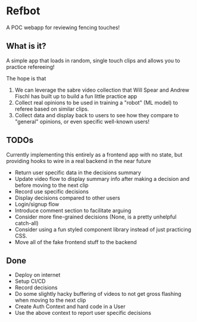 # Refbot

A POC webapp for reviewing fencing touches!

## What is it?

A simple app that loads in random, single touch clips and allows you to practice refereeing!

The hope is that

1. We can leverage the sabre video collection that Will Spear and Andrew Fischl has built up to build a fun little practice app
2. Collect real opinions to be used in training a "robot" (ML model) to referee based on similar clips.
3. Collect data and display back to users to see how they compare to "general" opinions, or even specific well-known users!

## TODOs

Currently implementing this entirely as a frontend app with no state, but providing hooks to wire in a real backend in the near future

- Return user specific data in the decisions summary
- Update video flow to display summary info after making a decision and before moving to the next clip
- Record use specific decisions
- Display decisions compared to other users
- Login/signup flow
- Introduce comment section to facilitate arguing
- Consider more fine-grained decisions (None, is a pretty unhelpful catch-all)
- Consider using a fun styled component library instead of just practicing CSS.
- Move all of the fake frontend stuff to the backend

## Done

- Deploy on internet
- Setup CI/CD
- Record decisions
- Do some slightly hacky buffering of videos to not get gross flashing when moving to the next clip
- Create Auth Context and hard code in a User
- Use the above context to report user specific decisions

